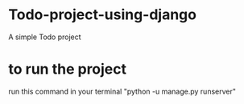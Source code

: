 # Todo-project-using-django
A simple Todo project

# to run the project 
run this command in your terminal "python -u manage.py runserver"
